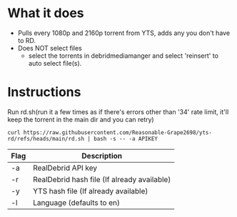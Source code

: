 # What it does
- Pulls every 1080p and 2160p torrent from YTS, adds any you don't have to RD. 
- Does NOT select files
  - select the torrents in debridmediamanger and select 'reinsert' to auto select file(s). 

# Instructions
Run rd.sh(run it a few times as if there's errors other than '34' rate limit, it'll keep the torrent in the main dir and you can retry)
```
curl https://raw.githubusercontent.com/Reasonable-Grape2698/yts-rd/refs/heads/main/rd.sh | bash -s -- -a APIKEY
```

| Flag     | Description                                   |
| -------- | --------------------------------------------- |
| -a       | RealDebrid API key                            |
| -r       | RealDebrid hash file (If already available)   |
| -y       | YTS hash file (If already available)          |
| -l       | Language (defaults to en)                     |
